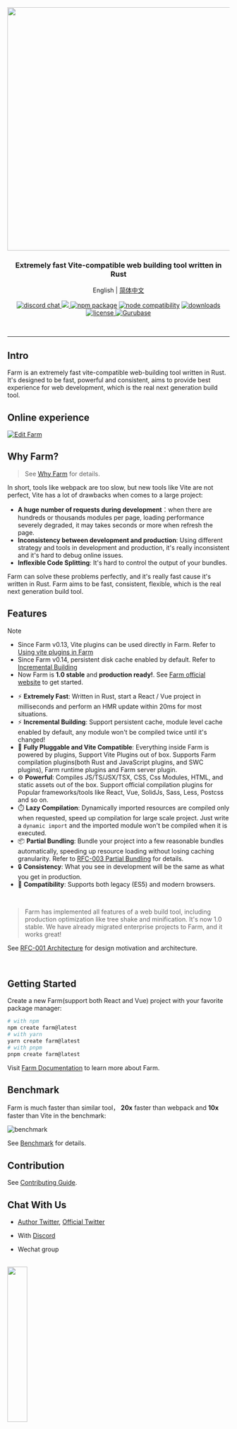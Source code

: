<div align="center">
  <a href="https://github.com/farm-fe/farm">
  <img src="./assets/logo.png" width="550" />
  </a>
  <h3>Extremely fast Vite-compatible web building tool written in Rust</h3>
  <p>
    <span>English</span> |
    <a href="https://github.com/farm-fe/farm/blob/main/README.zh-CN.md">简体中文</a>  
  </p>
  <p align="center">
    <a href="https://discord.gg/mDErq9aFnF">
      <img src="https://img.shields.io/badge/chat-discord-blueviolet?style=flat&logo=discord&colorA=ffe3f5&colorB=711a5f" alt="discord chat" />
    </a>
    <a href="https://twitter.com/FarmFe71928" > 
      <img src="https://img.shields.io/twitter/url.svg?label=@fe_farm&style=social&url=https://twitter.com/FarmFe71928"/> 
    </a>
    <a href="https://npmjs.com/package/farm"><img src="https://img.shields.io/npm/v/farm.svg?style=flat-square&colorA=ffe3f5&colorB=711a5f" alt="npm package"></a>
    <a href="https://nodejs.org/en/about/releases/"><img src="https://img.shields.io/node/v/farm.svg?style=flat-square&colorA=ffe3f5&colorB=711a5f" alt="node compatibility"></a>
  <a href="https://npmcharts.com/compare/farm?minimal=true">
    <img src="https://img.shields.io/npm/dm/farm.svg?style=flat-square&colorA=ffe3f5&colorB=711a5f" alt="downloads" />
  </a>
  <a href="https://github.com/farm-fe/farm/blob/main/LICENSE">
    <img src="https://img.shields.io/npm/l/farm?style=flat-square&colorA=ffe3f5&colorB=711a5f" alt="license" />
  </a>
  <a href="https://gurubase.io/g/farm">
    <img src="https://img.shields.io/badge/Gurubase-Ask%20Farm%20Guru-711a5f?style=flat-square&labelColor=ffe3f5" alt="Gurubase" />
  </a>
  </p>
  <br/>
</div>

---

## Intro

Farm is an extremely fast vite-compatible web-building tool written in Rust. It's designed to be fast, powerful and consistent, aims to provide best experience for web development, which is the real next generation build tool.

## Online experience

[![Edit Farm](https://codesandbox.io/static/img/play-codesandbox.svg)](https://codesandbox.io/p/github/ErKeLost/react/main)

## Why Farm?

> See [Why Farm](https://farmfe.org/docs/why-farm) for details.

In short, tools like webpack are too slow, but new tools like Vite are not perfect, Vite has a lot of drawbacks when comes to a large project:

- **A huge number of requests during development**：when there are hundreds or thousands modules per page, loading performance severely degraded, it may takes seconds or more when refresh the page.
- **Inconsistency between development and production**: Using different strategy and tools in development and production, it's really inconsistent and it's hard to debug online issues.
- **Inflexible Code Splitting**: It's hard to control the output of your bundles.

Farm can solve these problems perfectly, and it's really fast cause it's written in Rust. Farm aims to be fast, consistent, flexible, which is the real next generation build tool.

## Features

> [!NOTE]
>
> - Since Farm v0.13, Vite plugins can be used directly in Farm. Refer to [Using vite plugins in Farm](https://farmfe.org/docs/using-plugins#using-vite-plugins-in-farm)
> - Since Farm v0.14, persistent disk cache enabled by default. Refer to [Incremental Building](https://farmfe.org/docs/advanced/persistent-cache)
> - Now Farm is **1.0 stable** and **production ready!**. See [Farm official website](https://farmfe.org/) to get started.

- ⚡ **Extremely Fast**: Written in Rust, start a React / Vue project in milliseconds and perform an HMR update within 20ms for most situations.
- ⚡ **Incremental Building**: Support persistent cache, module level cache enabled by default, any module won't be compiled twice until it's changed!
- 🧰 **Fully Pluggable and Vite Compatible**: Everything inside Farm is powered by plugins, Support Vite Plugins out of box. Supports Farm compilation plugins(both Rust and JavaScript plugins, and SWC plugins), Farm runtime plugins and Farm server plugin.
- ⚙️ **Powerful**: Compiles JS/TS/JSX/TSX, CSS, Css Modules, HTML, and static assets out of the box. Support official compilation plugins for Popular frameworks/tools like React, Vue, SolidJs, Sass, Less, Postcss and so on.
- ⏱️ **Lazy Compilation**: Dynamically imported resources are compiled only when requested, speed up compilation for large scale project. Just write a `dynamic import` and the imported module won't be compiled when it is executed.
- 📦 **Partial Bundling**: Bundle your project into a few reasonable bundles automatically, speeding up resource loading without losing caching granularity. Refer to [RFC-003 Partial Bundling](https://github.com/farm-fe/rfcs/blob/main/rfcs/003-partial-bundling/rfc.md) for details.
- 🔒 **Consistency**: What you see in development will be the same as what you get in production.
- 🌳 **Compatibility**: Supports both legacy (ES5) and modern browsers.

<br/>

> Farm has implemented all features of a web build tool, including production optimization like tree shake and minification. It's now 1.0 stable. We have already migrated enterprise projects to Farm, and it works great!

See [RFC-001 Architecture](https://github.com/farm-fe/rfcs/blob/main/rfcs/001-core-architecture/rfc.md#motivation) for design motivation and architecture.

<br/>

## Getting Started

Create a new Farm(support both React and Vue) project with your favorite package manager:

```bash
# with npm
npm create farm@latest
# with yarn
yarn create farm@latest
# with pnpm
pnpm create farm@latest
```

Visit [Farm Documentation](https://farmfe.org) to learn more about Farm.

## Benchmark

Farm is much faster than similar tool， **20x** faster than webpack and **10x** faster than Vite in the benchmark:

![benchmark](https://raw.githubusercontent.com/farm-fe/performance-compare/main/full.png)

See [Benchmark](https://github.com/farm-fe/performance-compare) for details.

## Contribution

See [Contributing Guide](https://github.com/farm-fe/farm/blob/main/CONTRIBUTING.md).

## Chat With Us

- [Author Twitter](https://twitter.com/brightwwu46799), [Official Twitter](https://twitter.com/FarmFe71928)

- With [Discord](https://discord.gg/mDErq9aFnF)

- Wechat group

<br><img src="https://github.com/user-attachments/assets/16189074-f05b-4d24-b432-0736b0ab8421" width="30%" />

- QQ group

<br><img src="https://github.com/ErKeLost/react/assets/66500121/a9312045-584b-44fa-87b3-2827372ae849" width="30%" />

## Contributors

<a href="https://github.com/farm-fe/farm/graphs/contributors" target="_blank">
  <table>
    <tr>
      <th colspan="2">
        <br/>
        <img src="https://contrib.rocks/image?repo=farm-fe/farm"><br/><br/>
      </th>
    </tr>
    <tr>
      <td>
        <picture>
          <source
            media="(prefers-color-scheme: dark)"
            srcset="https://next.ossinsight.io/widgets/official/compose-org-active-contributors/thumbnail.png?activity=active&period=past_28_days&owner_id=108205785&repo_ids=507542208&image_size=2x3&color_scheme=dark"
          />
          <img
            alt="Contributors of farm-fe/farm"
            src="https://next.ossinsight.io/widgets/official/compose-org-active-contributors/thumbnail.png?activity=active&period=past_28_days&owner_id=108205785&repo_ids=507542208&image_size=2x3&color_scheme=light"
          />
        </picture>
      </td>
      <td rowspan="2">
       <picture>
        <source media="(prefers-color-scheme: dark)" srcset="https://next.ossinsight.io/widgets/official/compose-org-participants-growth/thumbnail.png?activity=new&period=past_28_days&owner_id=108205785&repo_ids=507542208&image_size=4x7&color_scheme=dark">
        <img alt="New trends of farm-fe" src="https://next.ossinsight.io/widgets/official/compose-org-participants-growth/thumbnail.png?activity=new&period=past_28_days&owner_id=108205785&repo_ids=507542208&image_size=4x7&color_scheme=light">
      </picture>
      </td>
    </tr>
    <tr>
      <td>
        <picture>
          <source
            media="(prefers-color-scheme: dark)"
            srcset="https://next.ossinsight.io/widgets/official/compose-org-active-contributors/thumbnail.png?activity=new&period=past_28_days&owner_id=108205785&repo_ids=507542208&image_size=2x3&color_scheme=dark"
          />
          <img
            alt="Contributors of farm-fe/farm"
            src="https://next.ossinsight.io/widgets/official/compose-org-active-contributors/thumbnail.png?activity=new&period=past_28_days&owner_id=108205785&repo_ids=507542208&image_size=2x3&color_scheme=light"
          />
        </picture>
      </td>
    </tr>
  </table>
</a>

## Credits

Thanks to https://github.com/tmm who donated the [farm](https://www.npmjs.com/package/farm) npm package to the Farm team.

Thanks to projects:

- The [SWC](https://github.com/swc-project/swc) project created by [@kdy1](https://github.com/kdy1), which powers Farm's code parsing, transformation and minification.

- The [NAPI-RS](https://github.com/napi-rs/napi-rs) project created by [@Brooooooklyn](https://github.com/Brooooooklyn), which powers Farm's node-binding implementation.

- The [Rollup](https://github.com/rollup/rollup) project created by [@lukastaegert](https://github.com/lukastaegert), which inspired Farm's plugin system implementation.

- The [Vite](https://github.com/vitejs/vite) project created by [Evan You](https://github.com/yyx990803), which inspired Farm's compatibility design of ecosystem.

## Author & Maintainer

Author:

- [brightwu（吴明亮）](https://github.com/wre232114)，worked at bytedance. [Twitter](https://twitter.com/brightwwu46799)

Maintainer:

- [ErKeLost](https://github.com/ErKeLost)
- [shulandmimi](https://github.com/shulandmimi)
